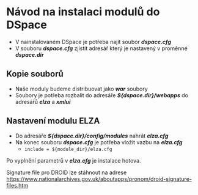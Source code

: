 # Návod na instalaci modulů do DSpace
- V nainstalovaném DSpace je potřeba najít soubor _**dspace.cfg**_
- V souboru **_dspace.cfg_** zjistit adresář který je nastavený v proměnné _**dspace.dir**_
## Kopie souborů
- Naše moduly budeme distribuovat jako **_war_** soubory
- Soubory je potřeba rozbalit do adresáře **_${dspace.dir}/webapps_** do adresářů **_elza_** a **_xmlui_**
## Nastavení modulu ELZA
- Do adresáře **_${dspace.dir}/config/modules_** nahrát **_elza.cfg_**
- Na konec souboru **_dspace.cfg_** je potřeba vložit vazbu na **_elza.cfg_**
  - ```include = ${module_dir}/elza.cfg```

Po vyplnění parametrů v **_elza.cfg_** je instalace hotova. 

Signature file pro DROID lze stáhnout na adrese https://www.nationalarchives.gov.uk/aboutapps/pronom/droid-signature-files.htm
